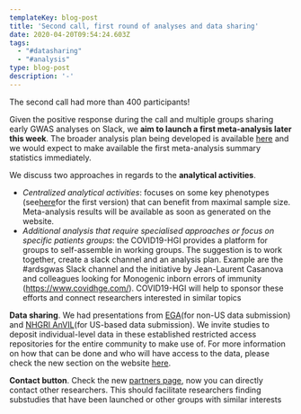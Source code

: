 ```yaml
---
templateKey: blog-post
title: 'Second call, first round of analyses and data sharing'
date: 2020-04-20T09:54:24.603Z
tags:
  - "#datasharing"
  - "#analysis"
type: blog-post
description: '-'
---
```

The second call had more than 400 participants!



Given the positive response during the call and multiple groups sharing early GWAS analyses on Slack, we **aim to launch a first meta-analysis later this week**. The broader analysis plan being developed is available [here](https://docs.google.com/document/d/1Pcq1jttF8W7ifEUXA6-a1WVMsUyEoAybS6IqvuP-Uv8/edit) and we would expect to make available the first meta-analysis summary statistics immediately.



We discuss two approaches in regards to the **analytical activities**.

* *Centralized analytical activities*: focuses on some key phenotypes (see[here](https://docs.google.com/document/d/1eMdzhO5xk-MACxjz-kOUJLP6Jort5KuwoOa_u-aZPHs/edit?usp=sharing)for the first version) that can benefit from maximal sample size. Meta-analysis results will be available as soon as generated on the website.
* *Additional analysis that require specialised approaches or focus on specific patients groups*: the COVID19-HGI provides a platform for groups to self-assemble in working groups. The suggestion is to work together, create a slack channel and an analysis plan. Example are the #ardsgwas Slack channel and the initiative by Jean-Laurent Casanova and colleagues looking for Monogenic inborn errors of immunity (<https://www.covidhge.com/>). COVID19-HGI will help to sponsor these efforts and connect researchers interested in similar topics



**Data sharing**. We had presentations from [EGA](https://ega-archive.org/)(for non-US data submission) and [NHGRI AnVIL](https://anvilproject.org/)(for US-based data submission). We invite studies to deposit individual-level data in these established restricted access repositories for the entire community to make use of. For more information on how that can be done and who will have access to the data, please check the new section on the website [here](https://www.covid19hg.org/data-sharing/).



**Contact button**. Check the new [partners page](https://www.covid19hg.org/partners/), now you can directly contact other researchers. This should facilitate researchers finding substudies that have been launched or other groups with similar interests
